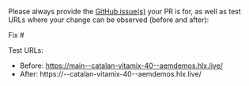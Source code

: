 Please always provide the [GitHub issue(s)](../issues) your PR is for, as well as test URLs where your change can be observed (before and after):

Fix #<gh-issue-id>

Test URLs:
- Before: https://main--catalan-vitamix-40--aemdemos.hlx.live/
- After: https://<branch>--catalan-vitamix-40--aemdemos.hlx.live/
